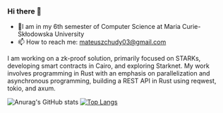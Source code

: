 ### Hi there 👋

- 🔭I am in my 6th semester of Computer Science at Maria Curie-Skłodowska University
- 📫 How to reach me: mateuszchudy03@gmail.com

I am working on a zk-proof solution, primarily focused on STARKs, developing smart contracts in Cairo, and exploring Starknet. My work involves programming in Rust with an emphasis on parallelization and asynchronous programming, building a REST API in Rust using reqwest, tokio, and axum.

![Anurag's GitHub stats](https://github-readme-stats.vercel.app/api?username=chudkowsky&show=reviews,discussions_started,discussions_answered,prs_merged,prs_merged_percentage&show_icons=true&theme=transparent)
[![Top Langs](https://github-readme-stats.vercel.app/api/top-langs/?username=chudkowsky&exclude_repo=cairo_lang&langs_count=6)](https://github.com/anuraghazra/github-readme-stats)
